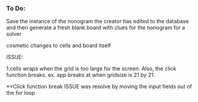 ### To Do:
Save the instance of the nonogram the creator has edited to the database
and then generate a fresh blank board with clues for the nonogram for a solver

cosmetic changes to cells and board itself

ISSUE:

1.cells wraps when the grid is too large for the screen. Also, the click function breaks.
ex. app breaks at when gridsize is 21 by 21. 

**Click function break ISSUE was resolve by moving the input fields out of the for loop 
